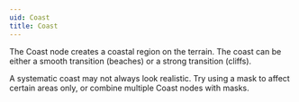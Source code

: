 ```yaml
---
uid: Coast
title: Coast
---
```


The Coast node creates a coastal region on the terrain. The coast can be either a smooth transition (beaches) or a strong transition (cliffs).

A systematic coast may not always look realistic. Try using a mask to affect certain areas only, or combine multiple Coast nodes with masks.

